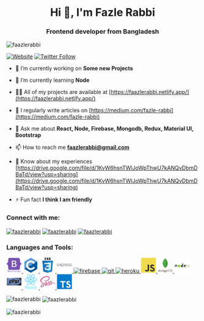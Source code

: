 <h1 align="center">Hi 👋, I'm Fazle Rabbi</h1>
<h3 align="center">Frontend developer from Bangladesh</h3>

<p align="left"> <img src="https://komarev.com/ghpvc/?username=faazlerabbi&label=Profile%20views&color=0e75b6&style=flat" alt="faazlerabbi" /> </p>

[![Website](https://img.shields.io/website?label=faazlerabbi&style=for-the-badge&url=https%3A%2F%2Fcodestackr.com)](https://faazlerabbi.netlify.app/)
[![Twitter Follow](https://img.shields.io/twitter/follow/faazlerabbi?color=1DA1F2&logo=twitter&style=for-the-badge)](https://twitter.com/intent/follow?original_referer=https%3A%2F%2Fgithub.com%2Ffaazlerabbi&screen_name=faazlerabbi)

- 🔭 I’m currently working on **Some new Projects**

- 🌱 I’m currently learning **Node**

- 👨‍💻 All of my projects are available at [https://faazlerabbi.netlify.app/](https://faazlerabbi.netlify.app/)

- 📝 I regularly write articles on [https://medium.com/fazle-rabbi](https://medium.com/fazle-rabbi)

- 💬 Ask me about **React, Node, Firebase, Mongodb, Redux, Material UI, Bootstrap**

- 📫 How to reach me **faazlerabbi@gmail.com**

- 📄 Know about my experiences [https://drive.google.com/file/d/1KvW6hsnTWlJoWpThwU7kANQvDbmDBaTd/view?usp=sharing](https://drive.google.com/file/d/1KvW6hsnTWlJoWpThwU7kANQvDbmDBaTd/view?usp=sharing)

- ⚡ Fun fact **I think I am friendly**

<h3 align="left">Connect with me:</h3>
<p align="left">
<a href="https://dev.to/faazlerabbi" target="blank"><img align="center" src="https://cdn.jsdelivr.net/npm/simple-icons@3.0.1/icons/dev-dot-to.svg" alt="faazlerabbi" height="30" width="40" /></a>
<a href="https://twitter.com/faazlerabbi" target="blank"><img align="center" src="https://cdn.jsdelivr.net/npm/simple-icons@v3/icons/twitter.svg" alt="faazlerabbi" height="30" width="40" /></a>
<a href="https://linkedin.com/in/faazlerabbi" target="blank"><img align="center" src="https://cdn.jsdelivr.net/npm/simple-icons@v3/icons/linkedin.svg" alt="faazlerabbi" height="30" width="40" /></a>

</p>

<h3 align="left">Languages and Tools:</h3>
<p align="left"> <a href="https://getbootstrap.com" target="_blank"> <img src="https://raw.githubusercontent.com/devicons/devicon/master/icons/bootstrap/bootstrap-plain-wordmark.svg" alt="bootstrap" width="40" height="40"/> </a> <a href="https://www.cprogramming.com/" target="_blank"> <img src="https://raw.githubusercontent.com/devicons/devicon/master/icons/c/c-original.svg" alt="c" width="40" height="40"/> </a> <a href="https://www.w3schools.com/css/" target="_blank"> <img src="https://raw.githubusercontent.com/devicons/devicon/master/icons/css3/css3-original-wordmark.svg" alt="css3" width="40" height="40"/> </a> <a href="https://expressjs.com" target="_blank"> <img src="https://raw.githubusercontent.com/devicons/devicon/master/icons/express/express-original-wordmark.svg" alt="express" width="40" height="40"/> </a> <a href="https://firebase.google.com/" target="_blank"> <img src="https://www.vectorlogo.zone/logos/firebase/firebase-icon.svg" alt="firebase" width="40" height="40"/> </a> <a href="https://git-scm.com/" target="_blank"> <img src="https://www.vectorlogo.zone/logos/git-scm/git-scm-icon.svg" alt="git" width="40" height="40"/> </a> <a href="https://heroku.com" target="_blank"> <img src="https://www.vectorlogo.zone/logos/heroku/heroku-icon.svg" alt="heroku" width="40" height="40"/> </a> <a href="https://developer.mozilla.org/en-US/docs/Web/JavaScript" target="_blank"> <img src="https://raw.githubusercontent.com/devicons/devicon/master/icons/javascript/javascript-original.svg" alt="javascript" width="40" height="40"/> </a> <a href="https://www.mongodb.com/" target="_blank"> <img src="https://raw.githubusercontent.com/devicons/devicon/master/icons/mongodb/mongodb-original-wordmark.svg" alt="mongodb" width="40" height="40"/> </a> <a href="https://nodejs.org" target="_blank"> <img src="https://raw.githubusercontent.com/devicons/devicon/master/icons/nodejs/nodejs-original-wordmark.svg" alt="nodejs" width="40" height="40"/> </a> <a href="https://www.php.net" target="_blank"> <img src="https://raw.githubusercontent.com/devicons/devicon/master/icons/php/php-original.svg" alt="php" width="40" height="40"/> </a> <a href="https://reactjs.org/" target="_blank"> <img src="https://raw.githubusercontent.com/devicons/devicon/master/icons/react/react-original-wordmark.svg" alt="react" width="40" height="40"/> </a> <a href="https://sass-lang.com" target="_blank"> <img src="https://raw.githubusercontent.com/devicons/devicon/master/icons/sass/sass-original.svg" alt="sass" width="40" height="40"/> </a> <a href="https://www.typescriptlang.org/" target="_blank"> <img src="https://raw.githubusercontent.com/devicons/devicon/master/icons/typescript/typescript-original.svg" alt="typescript" width="40" height="40"/> </a> </p>

<p><img align="left" src="https://github-readme-stats.vercel.app/api/top-langs?username=faazlerabbi&show_icons=true&locale=en&layout=compact" alt="faazlerabbi" /></p>

<p>&nbsp;<img align="center" src="https://github-readme-stats.vercel.app/api?username=faazlerabbi&show_icons=true&locale=en" alt="faazlerabbi" /></p>

<p><img align="center" src="https://github-readme-streak-stats.herokuapp.com/?user=faazlerabbi&" alt="faazlerabbi" /></p>
